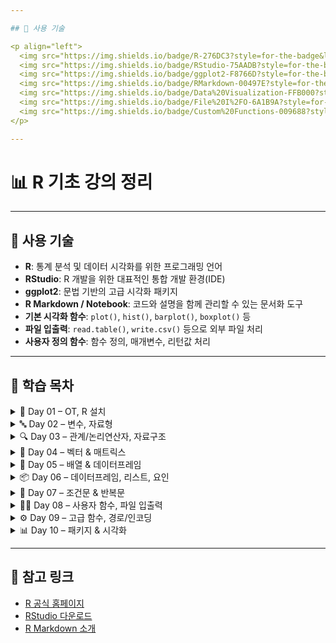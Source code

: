 ```yaml
---

## 🧰 사용 기술

<p align="left">
  <img src="https://img.shields.io/badge/R-276DC3?style=for-the-badge&logo=r&logoColor=white" alt="R Badge"/>
  <img src="https://img.shields.io/badge/RStudio-75AADB?style=for-the-badge&logo=rstudio&logoColor=white" alt="RStudio Badge"/>
  <img src="https://img.shields.io/badge/ggplot2-F8766D?style=for-the-badge&logo=r&logoColor=white" alt="ggplot2 Badge"/>
  <img src="https://img.shields.io/badge/RMarkdown-00497E?style=for-the-badge&logo=rstudio&logoColor=white" alt="RMarkdown Badge"/>
  <img src="https://img.shields.io/badge/Data%20Visualization-FFB000?style=for-the-badge&logo=bar-chart&logoColor=white" alt="Visualization Badge"/>
  <img src="https://img.shields.io/badge/File%20I%2FO-6A1B9A?style=for-the-badge" alt="File I/O Badge"/>
  <img src="https://img.shields.io/badge/Custom%20Functions-009688?style=for-the-badge" alt="Custom Function Badge"/>
</p>

---
```


# 📊 R 기초 강의 정리

---

## 🧰 사용 기술

- **R**: 통계 분석 및 데이터 시각화를 위한 프로그래밍 언어  
- **RStudio**: R 개발을 위한 대표적인 통합 개발 환경(IDE)  
- **ggplot2**: 문법 기반의 고급 시각화 패키지  
- **R Markdown / Notebook**: 코드와 설명을 함께 관리할 수 있는 문서화 도구  
- **기본 시각화 함수**: `plot()`, `hist()`, `barplot()`, `boxplot()` 등  
- **파일 입출력**: `read.table()`, `write.csv()` 등으로 외부 파일 처리  
- **사용자 정의 함수**: 함수 정의, 매개변수, 리턴값 처리

---

## 📅 학습 목차

<details>
<summary>📘 Day 01 – OT, R 설치</summary>
<br>
  
- 작업 환경 구축 (폴더 구조)
- R & RStudio 설치법
- 주석, 수업 방식 및 자료 접근 안내

<br>
</details>

<details>
<summary>🔤 Day 02 – 변수, 자료형</summary>
<br>
- 변수 선언 및 작명 규칙
- 주요 자료형 (numeric, character, logical)
- 산술 연산자 및 자료형 확인/변환 함수
</details>

<details>
<summary>🔍 Day 03 – 관계/논리연산자, 자료구조</summary>

- 관계 연산자 (`==`, `!=` 등)
- 논리 연산자 (`&`, `|`, `!`)
- R 기본 자료구조 개요 (vector, matrix 등)
</details>

<details>
<summary>📐 Day 04 – 벡터 & 매트릭스</summary>

- 벡터 생성 및 인덱싱
- 조건에 따른 요소 추출
- 매트릭스 생성과 행/열 요소 접근
</details>

<details>
<summary>🧮 Day 05 – 배열 & 데이터프레임</summary>

- 매트릭스 고급 사용 (rbind, cbind 등)
- 배열 생성 및 구조
- 데이터프레임 개요와 행열 구조 이해
</details>

<details>
<summary>📦 Day 06 – 데이터프레임, 리스트, 요인</summary>

- 데이터프레임 추가/수정/삭제
- 리스트 자료구조 이해
- 요인(factor) 자료형 및 특징
</details>

<details>
<summary>🔁 Day 07 – 조건문 & 반복문</summary>

- if / ifelse / switch 사용법
- for / while / repeat 반복문
- 조건식 활용 예시
</details>

<details>
<summary>🧑‍💻 Day 08 – 사용자 함수, 파일 입출력</summary>

- 사용자 정의 함수 구조
- 매개변수, 리턴값 이해
- 파일 읽기/쓰기 기초
</details>

<details>
<summary>⚙️ Day 09 – 고급 함수, 경로/인코딩</summary>

- 디폴트 & 가변 매개변수 함수
- 절대경로 vs 상대경로
- 파일 인코딩 개념
</details>

<details>
<summary>📊 Day 10 – 패키지 & 시각화</summary>

- 패키지 설치/로드/제거
- 기본 그래프 함수 (`plot`, `barplot`, `boxplot`)
- `ggplot2` 소개 및 기본 사용
</details>

---

## 📌 참고 링크

- [R 공식 홈페이지](https://www.r-project.org/)
- [RStudio 다운로드](https://posit.co/download/rstudio-desktop/)
- [R Markdown 소개](https://bookdown.org/yihui/rmarkdown/notebook.html)

